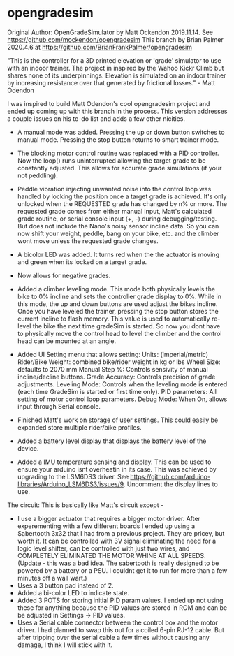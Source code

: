 # opengradesim
  Original Author: OpenGradeSimulator by Matt Ockendon 2019.11.14. See https://github.com/mockendon/opengradesim
  This branch by Brian Palmer 2020.4.6 at https://github.com/BrianFrankPalmer/opengradesim

  "This is the controller for a 3D printed elevation or 'grade' simulator to use with an indoor trainer.
  The project in inspired by the Wahoo Kickr Climb but shares none of its underpinnings.
  Elevation is simulated on an indoor trainer by increasing resistance over that generated by frictional
  losses." - Matt Odendon

  I was inspired to build Matt Odendon's cool opengradesim project and ended up coming up with this branch
  in the process. This version addresses a couple issues on his to-do list and adds a few other nicities.

  - A manual mode was added. Pressing the up or down button switches to manual mode. Pressing the stop button returns to smart trainer mode.
  - The blocking motor control routine was replaced with a PID controller. Now the loop() runs uninterrupted allowing the target grade
  to be constantly adjusted. This allows for accurate grade simulations (if your not peddling).
  - Peddle vibration injecting unwanted noise into the control loop was handled by locking the position once a target grade
  is achieved. It's only unlocked when the REQUESTED grade has changed by n% or more. The requested grade comes from either manual input,
  Matt's calculated grade routine,  or serial console input (+, -) during debugging/testing. But does not include the Nano's noisy sensor incline data.
  So you can now shift your weight, peddle, bang on your bike, etc. and the climber wont move unless the requested grade changes.
  - A bicolor LED was added. It turns red when the the actuator is moving and green when its locked on a target grade.
  - Now allows for negative grades.
  - Added a climber leveling mode. This mode both physically levels the bike to 0% incline and sets the controller grade display to 0%. 
  While in this mode, the up and down buttons are used adjust the bikes incline. Once you have leveled the trainer, pressing
  the stop button stores the current incline to flash memory. This value is used to automatically re-level
  the bike the next time gradeSim is started. So now you dont have to physically move the control head to level the climber and the control
  head can be mounted at an angle.

  - Added UI Setting menu that allows setting:
      Units: (imperial/metric)
      Rider/Bike Weight: combined bike/rider weight in kg or lbs
      Wheel Size: defaults to 2070 mm
      Manual Step %: Controls sensivity of manual incline/decline buttons.
      Grade Accuracy: Controls precision of grade adjustments. 
      Leveling Mode: Controls when the leveling mode is entered (each time GradeSim is started or first time only).
      PID parameters: All setting of motor control loop parameters.
      Debug Mode: When On, allows input through Serial console. 
  
  - Finished Matt's work on storage of user settings. This could easily be expanded store multiple rider/bike profiles.
  - Added a battery level display that displays the battery level of the <CABLE> device.
  - Added a IMU temperature sensing and display.  This can be used to ensure your arduino isnt overheatin in its case. This was achieved by 
  upgrading to the LSM6DS3 driver. See https://github.com/arduino-libraries/Arduino_LSM6DS3/issues/9. Uncomment the display lines to use.

  The circuit: This is basically like Matt's circuit except -
  - I use a bigger actuator that requires a bigger motor driver. After experementing with a few different boards I ended up using a
  Sabertooth 3x32 that I had from a previous project. They are pricey, but worth it. It can be controlled with 3V signal eliminating the
  need for a logic level shifter, can be controlled with just two wires, and COMPLETELY ELIMINATED THE MOTOR WHINE AT ALL SPEEDS.
  (Update - this was a bad idea. The sabertooth is really designed to be powered by a battery or a PSU. I couldnt get it to run for more than a
  few minutes off a wall wart.)
  - Uses a 3 button pad instead of 2.
  - Added a bi-color LED to indicate state.
  - Added 3 POTS for storing initial PID param values. I ended up not using these for anything because the PID values are stored in ROM and can
  be be adjusted in Settings -> PID values.
  - Uses a Serial cable connector between the control box and the motor driver. I had planned to swap this out for a coiled 6-pin RJ-12 cable.
  But after tripping over the serial cable a few times without causing any damage, I think I will stick with it.
